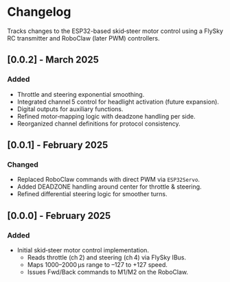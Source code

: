 # Changelog

Tracks changes to the ESP32-based skid‑steer motor control using a FlySky RC transmitter and RoboClaw (later PWM) controllers.

## [0.0.2] - March 2025
### Added
- Throttle and steering exponential smoothing.
- Integrated channel 5 control for headlight activation (future expansion).
- Digital outputs for auxiliary functions.
- Refined motor‑mapping logic with deadzone handling per side.
- Reorganized channel definitions for protocol consistency.

## [0.0.1] - February 2025
### Changed
- Replaced RoboClaw commands with direct PWM via `ESP32Servo`.
- Added DEADZONE handling around center for throttle & steering.
- Refined differential steering logic for smoother turns.

## [0.0.0] - February 2025
### Added
- Initial skid‑steer motor control implementation.
  - Reads throttle (ch 2) and steering (ch 4) via FlySky IBus.
  - Maps 1000–2000 µs range to –127 to +127 speed.
  - Issues Fwd/Back commands to M1/M2 on the RoboClaw.
